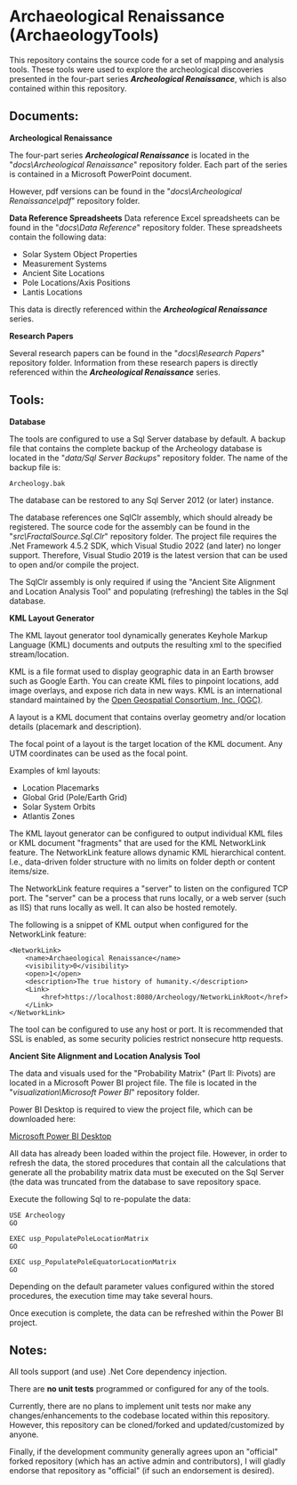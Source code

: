 
# Archaeological Renaissance (ArchaeologyTools)

This repository contains the source code for a set of mapping and analysis tools. These tools were used to explore the archeological discoveries presented in the four-part series ***Archeological Renaissance***, which is also contained within this repository.

## Documents:

**Archeological Renaissance**

The four-part series ***Archeological Renaissance*** is located in the "*docs\Archeological Renaissance*" repository folder. Each part of the series is contained in a Microsoft PowerPoint document. 

However, pdf versions can be found in the "*docs\Archeological Renaissance\pdf*" repository folder.

**Data Reference Spreadsheets**
Data reference Excel spreadsheets can be found in the "*docs\Data Reference*" repository folder. These spreadsheets contain the following data:

 - Solar System Object Properties
 - Measurement Systems
 - Ancient Site Locations
 - Pole Locations/Axis Positions
 - Lantis Locations

This data is directly referenced within the ***Archeological Renaissance*** series.

**Research Papers**

Several research papers can be found in the "*docs\Research Papers*" repository folder.  Information from these research papers is directly referenced within the ***Archeological Renaissance*** series.

## Tools:

**Database**

The tools are configured to use a Sql Server database by default. A backup file that contains the complete backup of the Archeology database is located in the "*data/Sql Server Backups*" repository folder. The name of the backup file is:

    Archeology.bak

The database can be restored to any Sql Server 2012 (or later) instance.

The database references one SqlClr assembly, which should already be registered. The source code for the assembly can be found in the "*src\FractalSource.Sql.Clr*" repository folder. The project file requires the .Net Framework 4.5.2 SDK, which Visual Studio 2022 (and later) no longer support. Therefore, Visual Studio 2019 is the latest version that can be used to open and/or compile the project.

The SqlClr assembly is only required if using the "Ancient Site Alignment and Location Analysis Tool" and populating (refreshing) the tables in the Sql database.

**KML Layout Generator**

The KML layout generator tool dynamically generates Keyhole Markup Language (KML) documents and outputs the resulting xml to the specified stream/location. 

KML is a file format used to display geographic data in an Earth browser such as Google Earth. You can create KML files to pinpoint locations, add image overlays, and expose rich data in new ways. KML is an international standard maintained by the [Open Geospatial Consortium, Inc. (OGC)](http://www.opengeospatial.org/standards/kml/).

A layout is a KML document that contains overlay geometry and/or location details (placemark and description). 

The focal point of a layout is the target location of the KML document. Any UTM coordinates can be used as the focal point.

Examples of kml layouts:

 - Location Placemarks 
 - Global Grid (Pole/Earth Grid) 
 - Solar System Orbits
 - Atlantis Zones
 
The KML layout generator can be configured to output individual KML files or KML document "fragments" that are used for the KML NetworkLink feature. The NetworkLink feature allows dynamic KML hierarchical content. I.e., data-driven folder structure with no limits on folder depth or content items/size.

The NetworkLink feature requires a "server" to listen on the configured TCP port. The "server" can be a process that runs locally, or a web server (such as IIS) that runs locally as well. It can also be hosted remotely.

The following is a snippet of KML output when configured for the NetworkLink feature:

    <NetworkLink>
    	<name>Archaeological Renaissance</name>
    	<visibility>0</visibility>
    	<open>1</open>
    	<description>The true history of humanity.</description>
    	<Link>
    		<href>https://localhost:8080/Archeology/NetworkLinkRoot</href>
    	</Link>
    </NetworkLink>

The tool can be configured to use any host or port. It is recommended that SSL is enabled, as some security policies restrict nonsecure http requests.

**Ancient Site Alignment and Location Analysis Tool**

The data and visuals used for the "Probability Matrix" (Part II: Pivots) are located in a Microsoft Power BI project file. The file is located in the "*visualization\Microsoft Power BI*" repository folder. 

Power BI Desktop is required to view the project file, which can be downloaded here:

[Microsoft Power BI Desktop](https://www.microsoft.com/en-us/download/details.aspx?id=58494)

All data has already been loaded within the project file. However, in order to refresh the data, the stored procedures that contain all the calculations that generate all the probability matrix data must be executed on the Sql Server (the data was truncated from the database to save repository space.

Execute the following Sql to re-populate the data:

    USE Archeology
    GO
    
    EXEC usp_PopulatePoleLocationMatrix
    GO
    
    EXEC usp_PopulatePoleEquatorLocationMatrix
    GO

Depending on the default parameter values configured within the stored procedures, the execution time may take several hours.

Once execution is complete, the data can be refreshed within the Power BI project.

## Notes:

All tools support (and use) .Net Core dependency injection.

There are **no unit tests** programmed or configured for any of the tools. 

Currently, there are no plans to implement unit tests nor make any changes/enhancements to the codebase located within this repository. However, this repository can be cloned/forked and updated/customized by anyone. 

Finally, if the development community generally agrees upon an "official" forked repository (which has an active admin and contributors), I will gladly endorse that repository as "official" (if such an endorsement is desired).
